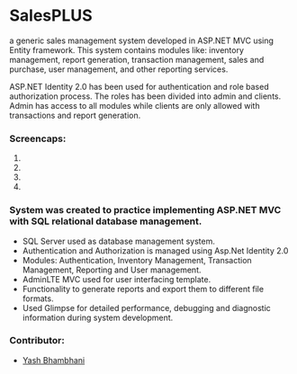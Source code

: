 # SalesPLUS
a generic sales management system developed in ASP.NET MVC using Entity framework.
This system contains modules like: inventory management, report generation, transaction management, sales and purchase, user management, and other
reporting services.

ASP.NET Identity 2.0 has been used for authentication and role based authorization process. The roles has been divided into admin and clients.
Admin has access to all modules while clients are only allowed with transactions and report generation. 

### Screencaps:

1. 

2.

3.

4.
 
### System was created to practice implementing ASP.NET MVC with SQL relational database management.
 
- SQL Server used as database management system.
-	Authentication and Authorization is managed using Asp.Net Identity 2.0
- Modules: Authentication, Inventory Management, Transaction Management, Reporting and User management.
-	AdminLTE MVC used for user interfacing template. 
-	Functionality to generate reports and export them to different file formats.
-	Used Glimpse for detailed performance, debugging and diagnostic information during system development.

### Contributor:

- [Yash Bhambhani](https://yash-b.github.io)